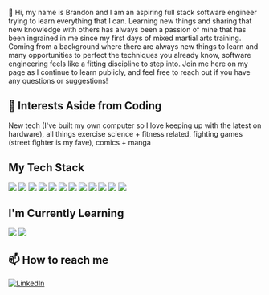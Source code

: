 👋 Hi, my name is Brandon and I am an aspiring full stack software engineer trying to learn everything that I can. Learning new things and sharing that new knowledge with others has always been a passion of mine that has been ingrained in me since my first days of mixed martial arts training. Coming from a background where there are always new things to learn and many opportunities to perfect the techniques you already know, software engineering feels like a fitting discipline to step into. Join me here on my page as I continue to learn publicly, and feel free to reach out if you have any questions or suggestions!
## 👀 Interests Aside from Coding
New tech (I've built my own computer so I love keeping up with the latest on hardware), all things exercise science + fitness related, fighting games (street fighter is my fave), comics + manga

## My Tech Stack
![](https://img.shields.io/badge/JavaScript-323330?style=for-the-badge&logo=javascript&logoColor=F7DF1E)
![](https://img.shields.io/badge/Python-FFD43B?style=for-the-badge&logo=python&logoColor=blue)
![](https://img.shields.io/badge/HTML5-E34F26?style=for-the-badge&logo=html5&logoColor=white)
![](https://img.shields.io/badge/CSS3-1572B6?style=for-the-badge&logo=css3&logoColor=white)
![](https://img.shields.io/badge/Express.js-000000?style=for-the-badge&logo=express&logoColor=white)
![](https://img.shields.io/badge/Django-092E20?style=for-the-badge&logo=django&logoColor=green)
![](https://img.shields.io/badge/Node.js-339933?style=for-the-badge&logo=nodedotjs&logoColor=white)
![](https://img.shields.io/badge/React-20232A?style=for-the-badge&logo=react&logoColor=61DAFB)
![](https://img.shields.io/badge/MongoDB-4EA94B?style=for-the-badge&logo=mongodb&logoColor=white)
![](https://img.shields.io/badge/Heroku-430098?style=for-the-badge&logo=heroku&logoColor=white)
![](https://img.shields.io/badge/Netlify-00C7B7?style=for-the-badge&logo=netlify&logoColor=white)
![](https://img.shields.io/badge/PostgreSQL-316192?style=for-the-badge&logo=postgresql&logoColor=white)

## I'm Currently Learning
![](https://img.shields.io/badge/Mocha-8D6748?style=for-the-badge&logo=Mocha&logoColor=white)
![](https://img.shields.io/badge/chai-A30701?style=for-the-badge&logo=chai&logoColor=white)



## 📫 How to reach me 
[![LinkedIn](https://img.shields.io/badge/LinkedIn-0077B5?style=for-the-badge&logo=linkedin&logoColor=white)](https://www.linkedin.com/in/brandon-hernandez-865291222/)

<!---
brandonhernandez304/brandonhernandez304 is a ✨ special ✨ repository because its `README.md` (this file) appears on your GitHub profile.
You can click the Preview link to take a look at your changes.
--->
